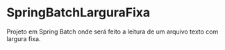# SpringBatchLarguraFixa
Projeto em Spring Batch onde será feito a leitura de um arquivo texto com largura fixa.
